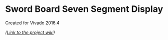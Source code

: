 # Sword Board Seven Segment Display 
Created for Vivado 2016.4

/*[Link to the project wiki](https://reference.digilentinc.com/learn/programmable-logic/tutorials/basys-3-keyboard-demo/start)*/

